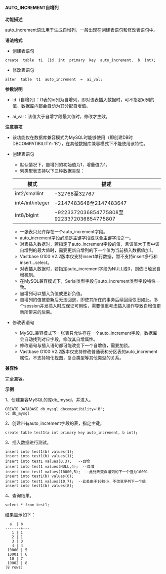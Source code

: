 #### AUTO_INCREMENT自增列

**功能描述**

auto_increment语法用于生成自增列，一般出现在创建表语句和修改表语句中。

**语法格式**

- 创建表语句

```
create  table  t1  (id  int  primary  key  auto_increment,  b  int);
```

- 修改表语句

```
alter  table  t1  auto_increment  =  ai_val;
```

**参数说明**

- id（自增列）：t1表的id列为自增列，即对该表插入数据时，可不指定id列的值，数据库内部会自动为其分配自增值。

- ai_val：该值大于自增字段最大值时，修改才生效。

**注意事项**

- 该功能仅在数据库兼容模式为MySQL时能够使用（即创建DB时DBCOMPATIBILITY='B'），在其他数据库兼容模式下不能使用该特性。

- 创建表语句

  - 默认情况下，自增列的初始值为1，增量值为1。
  - 列类型表支持以下三种数据类型：

  | 模式             | 描述                                      |
  | ---------------- | ----------------------------------------- |
  | int2/smallint    | -32768至32767                             |
  | int4/int/integer | -2147483648至2147483647                   |
  | int8/bigint      | -9223372036854775808至9223372036854775807 |

  - 一张表只允许存在一个auto_increment字段。
  - auto_increment字段必须是主键字段或联合主键字段之一。
  - 对表插入数据时，若指定了auto_increment字段的值，且该值大于表中该自增列的最大值时，需要更新自增列的下一个值为当前插入数据值加1。
  - Vastbase G100 V2.2版本仅支持insert单行数据，暂不支持insert多行和insert...select。
  - 对表插入数据时，若指定auto_increment字段为NULL或0，则依旧触发自增机制。
  - 在MySQL兼容模式下，Serial类型字段与auto_increment类型字段特性一致。
  - 自增列可以插入负值或更新负值。
  - 自增列的值被更新后无法回退，即使其所在的事务后续回滚依旧如此。多个session并发插入时应保证可用性，需要慎重考虑插入操作导致自增值更新所带来的后果。

- 修改表语句

  - MySQL兼容模式下一张表只允许存在一个auto_increment字段，数据库会自动找到对应字段，修改其自增属性。
  - 修改语句与插入语句都可能改变下一个自增值，需要加锁。
  - Vastbase G100 V2.2版本仅支持修改普通表和分区表的auto_increment属性。不支持物化视图，复合类型等其他类型的关系。

**兼容性**

完全兼容。

**示例**

1、创建兼容MySQL的库db_mysql，并进入。

```
CREATE DATABASE db_mysql dbcompatibility='B';
\c db_mysql
```

2、创建带有auto_increment字段的表，指定主键。

```
create table test1(a int primary key auto_increment, b int);
```

3、插入数据进行测试。

```
insert into test1(b) values(1);
insert into test1(b) values(1);
insert into test1 values(0,3);   --自增
insert into test1 values(NULL,4);  --自增
insert into test1 values(10000,5);  --此处改变自增列的下一个值为10001
insert into test1(b) values(6);
insert into test1 values(10,7);  --此处由于10较小，不改变序列下一个值
insert into test1(b) values(8);
```

4、查询结果。

```
select * from test1;
```

结果显示如下：

```
  a  | b 
-------+---
   1 | 1
   2 | 1
   3 | 3
   4 | 4
 10000 | 5
 10001 | 6
  10 | 7
 10002 | 8
(8 rows)
```

#### 